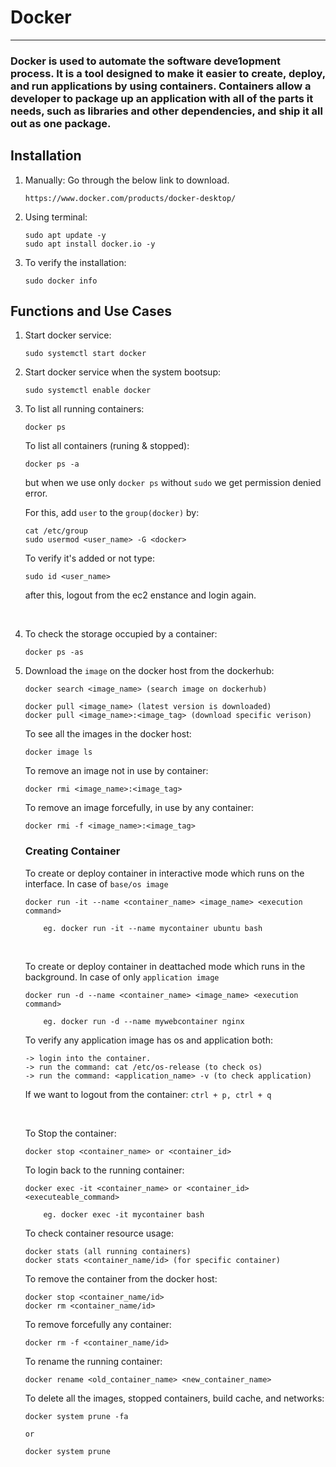 # Docker
---------
### Docker is used to automate the software deve1opment process. It is a tool designed to make it easier to create, deploy, and run applications by using containers. Containers allow a developer to package up an application with all of the parts it needs, such as libraries and other dependencies, and ship it all out as one package.


## Installation

1. Manually: Go through the below link to download.

    ```
    https://www.docker.com/products/docker-desktop/
    ```
2. Using terminal:

    ```
    sudo apt update -y
    sudo apt install docker.io -y
    ```
3. To verify the installation:

    ```
    sudo docker info
    ```

## Functions and Use Cases

1. Start docker service:

    ```
    sudo systemctl start docker
    ```


2. Start docker service when the system bootsup:

    ```
    sudo systemctl enable docker
    ```


3. To list all running containers:

    ```
    docker ps
    ```

    To list all containers (runing & stopped):

    ```
    docker ps -a
    ```

    but when we use only ```docker ps``` without ```sudo``` we get permission denied error.

    For this, add ```user``` to the ```group(docker)``` by:

    ```
    cat /etc/group
    sudo usermod <user_name> -G <docker>
    ```

    To verify it's added or not type:

    ```
    sudo id <user_name>
    ```
    after this, logout from the ec2 enstance and login again.

    </br>

4. To check the storage occupied by a container:

    ```
    docker ps -as
    ```


5. Download the ```image``` on the docker host from the dockerhub:

    ```
    docker search <image_name> (search image on dockerhub)

    docker pull <image_name> (latest version is downloaded)
    docker pull <image_name>:<image_tag> (download specific verison)
    ```
    
    To see all the images in the docker host:

    ```
    docker image ls
    ``` 

    To remove an image not in use by container:

    ```
    docker rmi <image_name>:<image_tag>
    ```

    To remove an image forcefully, in use by any container:

    ```
    docker rmi -f <image_name>:<image_tag>
    ```

    ### Creating Container

    To create or deploy container in interactive mode which runs on the interface.
    In case of ```base/os image```
    
    ```
    docker run -it --name <container_name> <image_name> <execution command>

        eg. docker run -it --name mycontainer ubuntu bash
    ```

    </br>

    To create or deploy container in deattached mode which runs in the background.
    In case of only ```application image```
    
    ```
    docker run -d --name <container_name> <image_name> <execution command>

        eg. docker run -d --name mywebcontainer nginx
    ```

    To verify any application image has os and application both:

    ```
    -> login into the container.
    -> run the command: cat /etc/os-release (to check os)
    -> run the command: <application_name> -v (to check application)
    ```

    If we want to logout from the container: ```ctrl + p, ctrl + q```

    </br>

    To Stop the container:

    ```
    docker stop <container_name> or <container_id>
    ```

    To login back to the running container:

    ```
    docker exec -it <container_name> or <container_id> <executeable_command>

        eg. docker exec -it mycontainer bash
    ```

    To check container resource usage:

    ```
    docker stats (all running containers)
    docker stats <container_name/id> (for specific container)
    ```

    To remove the container from the docker host:

    ```
    docker stop <container_name/id>
    docker rm <container_name/id>
    ```

    To remove forcefully any container:

    ```
    docker rm -f <container_name/id>
    ```

    To rename the running container:
    
    ```
    docker rename <old_container_name> <new_container_name>
    ```

    To delete all the images, stopped containers, build cache, and networks:

    ```
    docker system prune -fa

    or

    docker system prune